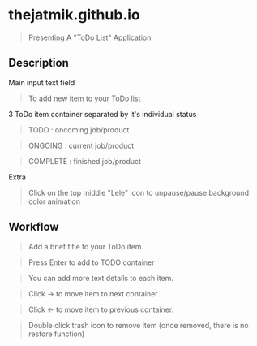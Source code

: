 # thejatmik.github.io
> Presenting A "ToDo List" Application

## Description
Main input text field
> To add new item to your ToDo list

3 ToDo item container separated by it's individual status
> TODO : oncoming job/product

> ONGOING : current job/product

> COMPLETE : finished job/product

Extra
> Click on the top middle "Lele" icon to unpause/pause background color animation

## Workflow
> Add a brief title to your ToDo item.

> Press Enter to add to TODO container

> You can add more text details to each item.

> Click -> to move item to next container.

> Click <- to move item to previous container.

> Double click trash icon to remove item (once removed, there is no restore function)